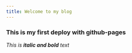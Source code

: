 ```yaml
---
title: Welcome to my blog
---
```


### This is my first deploy with github-pages
_This is **italic and bold** text_
